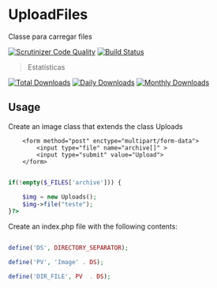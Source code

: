 # UploadFiles
Classe para carregar files 

[![Scrutinizer Code Quality](https://scrutinizer-ci.com/g/Zebedeu/uploadfiles/badges/quality-score.png?b=master)](https://scrutinizer-ci.com/g/Zebedeu/uploadfiles/?branch=master)
[![Build Status](https://travis-ci.org/Zebedeu/uploadfiles.svg?branch=master)](https://travis-ci.org/Zebedeu/uploadfiles)

> Estatísticas

[![Total Downloads](https://poser.pugx.org/apweb/uploadflies/downloads)](https://packagist.org/packages/apweb/uploadflies)
[![Daily Downloads](https://poser.pugx.org/apweb/uploadflies/d/daily)](https://packagist.org/packages/apweb/uploadflies)
[![Monthly Downloads](https://poser.pugx.org/apweb/uploadflies/d/monthly)](https://packagist.org/packages/apweb/uploadflies)


## Usage

Create an image class that extends the class Uploads

        <form method="post" enctype="multipart/form-data">
            <input type="file" name="archive[]" >
            <input type="submit" value="Upload">
        </form>

```php

if(!empty($_FILES['archive'])) {

	$img = new Uploads();
	$img->file("teste");
}?>

 ```

Create an index.php file with the following contents:

```php

define('DS', DIRECTORY_SEPARATOR);

define('PV', 'Image' . DS);

define('DIR_FILE', PV  . DS);

```








